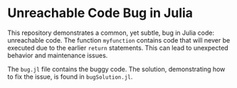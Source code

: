 # Unreachable Code Bug in Julia

This repository demonstrates a common, yet subtle, bug in Julia code: unreachable code. The function `myfunction` contains code that will never be executed due to the earlier `return` statements. This can lead to unexpected behavior and maintenance issues.

The `bug.jl` file contains the buggy code. The solution, demonstrating how to fix the issue, is found in `bugSolution.jl`.